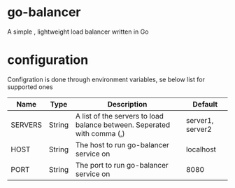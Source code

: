 # go-balancer
A simple , lightweight load balancer written in Go

# configuration

Configration is done through environment variables, se below list for supported ones

| Name   | Type   | Description   | Default   |
|---------------- | --------------- | --------------- | --------------- |
| SERVERS   | String   | A list of the servers to load balance between. Seperated with comma (,)   | server1, server2 |
| HOST   | String   | The host to run go-balancer service on | localhost |
| PORT   | String   | The port to run go-balancer service on | 8080 |

